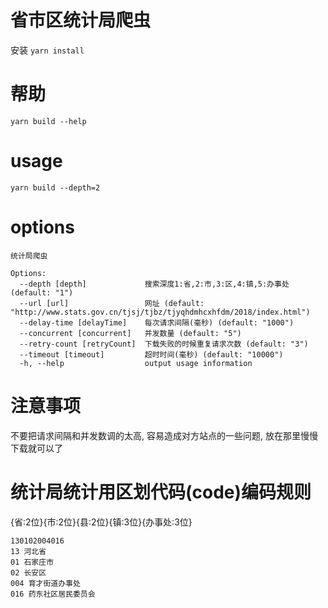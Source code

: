 # 省市区统计局爬虫
安装 ``yarn install``
# 帮助
``yarn build --help``
# usage
``yarn build --depth=2 ``
# options
```
统计局爬虫

Options:
  --depth [depth]             搜索深度1:省,2:市,3:区,4:镇,5:办事处 (default: "1")
  --url [url]                 网址 (default: "http://www.stats.gov.cn/tjsj/tjbz/tjyqhdmhcxhfdm/2018/index.html")
  --delay-time [delayTime]    每次请求间隔(毫秒) (default: "1000")
  --concurrent [concurrent]   并发数量 (default: "5")
  --retry-count [retryCount]  下载失败的时候重复请求次数 (default: "3")
  --timeout [timeout]         超时时间(毫秒) (default: "10000")
  -h, --help                  output usage information
```
# 注意事项
不要把请求间隔和并发数调的太高, 容易造成对方站点的一些问题, 放在那里慢慢下载就可以了

# 统计局统计用区划代码(code)编码规则
{省:2位}{市:2位}{县:2位}{镇:3位}{办事处:3位}
```
130102004016
13 河北省
01 石家庄市
02 长安区
004	育才街道办事处
016 药东社区居民委员会
```